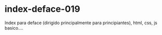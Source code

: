 # index-deface-019
Index para deface (dirigido principalmente para principiantes), html, css, js basico....
